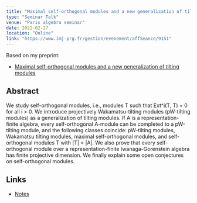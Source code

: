 ```yaml
---
title: "Maximal self-orthogonal modules and a new generalization of tilting modules"
type: "Seminar Talk"
venue: "Paris algebra seminar"
date: 2022-02-27
location: "Online"
link: "https://www.imj-prg.fr/gestion/evenement/affSeance/9151"
---
```


Based on my preprint:

- [Maximal self-orthogonal modules and a new generalization of tilting modules](/papers/mso/)

## Abstract

We study self-orthogonal modules, i.e., modules T such that Ext^i(T, T) = 0 for all i > 0. We introduce projectively Wakamatsu-tilting modules (pW-tilting modules) as a generalization of tilting modules. If A is a representation-finite algebra, every self-orthogonal A-module can be completed to a pW-tilting module, and the following classes coincide: pW-tilting modules, Wakamatsu tilting modules, maximal self-orthogonal modules, and self-orthogonal modules T with \|T\| = \|A\|. We also prove that every self-orthogonal module over a representation-finite Iwanaga-Gorenstein algebra has finite projective dimension. We finally explain some open conjectures on self-orthogonal modules.

## Links

- [Notes](/files/2023-02-27.pdf)
